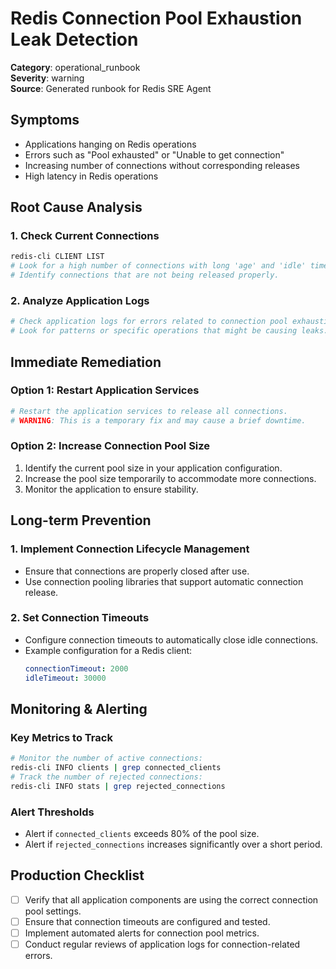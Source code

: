 # Redis Connection Pool Exhaustion Leak Detection

**Category**: operational_runbook  
**Severity**: warning  
**Source**: Generated runbook for Redis SRE Agent

## Symptoms
- Applications hanging on Redis operations
- Errors such as "Pool exhausted" or "Unable to get connection"
- Increasing number of connections without corresponding releases
- High latency in Redis operations

## Root Cause Analysis

### 1. Check Current Connections
```bash
redis-cli CLIENT LIST
# Look for a high number of connections with long 'age' and 'idle' times.
# Identify connections that are not being released properly.
```

### 2. Analyze Application Logs
```bash
# Check application logs for errors related to connection pool exhaustion.
# Look for patterns or specific operations that might be causing leaks.
```

## Immediate Remediation

### Option 1: Restart Application Services
```bash
# Restart the application services to release all connections.
# WARNING: This is a temporary fix and may cause a brief downtime.
```

### Option 2: Increase Connection Pool Size
1. Identify the current pool size in your application configuration.
2. Increase the pool size temporarily to accommodate more connections.
3. Monitor the application to ensure stability.

## Long-term Prevention

### 1. Implement Connection Lifecycle Management
- Ensure that connections are properly closed after use.
- Use connection pooling libraries that support automatic connection release.

### 2. Set Connection Timeouts
- Configure connection timeouts to automatically close idle connections.
- Example configuration for a Redis client:
  ```yaml
  connectionTimeout: 2000
  idleTimeout: 30000
  ```

## Monitoring & Alerting

### Key Metrics to Track
```bash
# Monitor the number of active connections:
redis-cli INFO clients | grep connected_clients
# Track the number of rejected connections:
redis-cli INFO stats | grep rejected_connections
```

### Alert Thresholds
- Alert if `connected_clients` exceeds 80% of the pool size.
- Alert if `rejected_connections` increases significantly over a short period.

## Production Checklist
- [ ] Verify that all application components are using the correct connection pool settings.
- [ ] Ensure that connection timeouts are configured and tested.
- [ ] Implement automated alerts for connection pool metrics.
- [ ] Conduct regular reviews of application logs for connection-related errors.